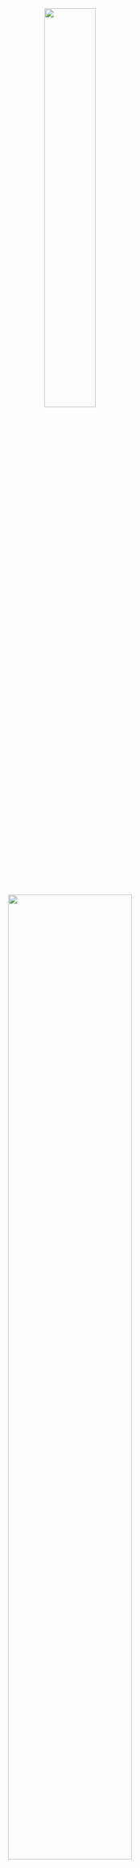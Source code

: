 <div align="center">
<img src="https://5b0988e595225.cdn.sohucs.com/images/20170802/e9522de028634f6fa2021bb241d4839f.gif" align="center" style="width: 45%" />
</div>  


<div align="center">
<img src="https://github-readme-stats.vercel.app/api/top-langs/?username=github-office&layout=compact" align="center" style="width: 70%" />
</div>  





<div align="center">
<img src="https://github-readme-stats.vercel.app/api?username=github-office&show_icons=true&theme=tokyonight" align="center" style="width: 70%" />
</div>  


<div align="center">
<img src="https://profile-counter.glitch.me/Christmas/count.svg" align="center" style="width: 30%" />
</div>  



<div align="center">
<img src="https://camo.githubusercontent.com/8f4a59bc905af05b71906973f7f6d41b3c5248873cf5f446b533795c388be45a/68747470733a2f2f63646e2e6a7364656c6976722e6e65742f67682f70736575646f79752f696d6167652d686f7374696e67406d61737465722f696d616765732f64696e6f2e676966" align="center" style="width: 90%" />
</div>  


